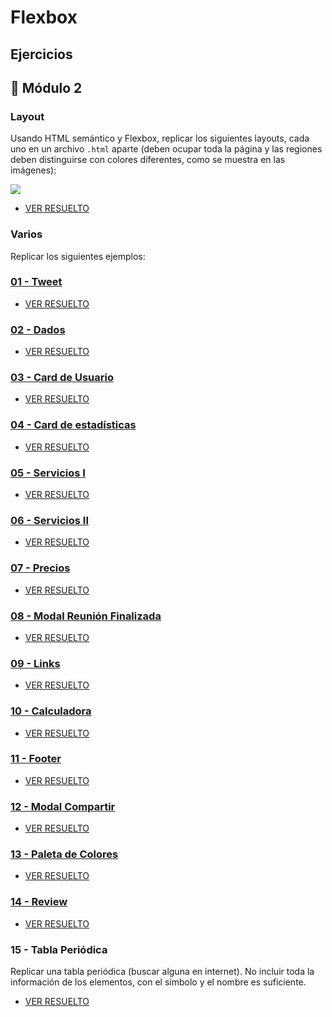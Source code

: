 # Flexbox

## Ejercicios

## 📂 Módulo 2




### Layout

Usando HTML semántico y Flexbox, replicar los siguientes layouts, cada uno en un archivo `.html` aparte (deben ocupar toda la página y las regiones deben distinguirse con colores diferentes, como se muestra en las imágenes): 

![](https://i.ibb.co/Ph1ppmr/Screen-Shot-2020-06-22-at-12-37-56.png)
<br>

- [VER RESUELTO](https://magamahe.github.io/TRABAJOS_ADA/FRONTEND_/MODULO_2/CLASE_07/00_Layout/index.html) 
### Varios

Replicar los siguientes ejemplos:

### [01 - Tweet](https://zf9f8.csb.app/)
- [VER RESUELTO](https://magamahe.github.io/TRABAJOS_ADA/FRONTEND_/MODULO_2/CLASE_07/01_Tweet/index.html)  

### [02 - Dados](https://min56.csb.app/)
- [VER RESUELTO](https://magamahe.github.io/TRABAJOS_ADA/FRONTEND_/MODULO_2/CLASE_07/02_Dados/index.html)  

### [03 - Card de Usuario](https://gl15y.csb.app/)
- [VER RESUELTO](https://magamahe.github.io/TRABAJOS_ADA/FRONTEND_/MODULO_2/CLASE_07/03_Card_Usuario/index.html)
  
### [04 - Card de estadísticas](https://uidesigndaily.com/posts/sketch-stats-card-statistics-cards-day-1119)
- [VER RESUELTO](https://magamahe.github.io/TRABAJOS_ADA/FRONTEND_/MODULO_2/CLASE_07/04_Estadisticas/index.html)  

### [05 - Servicios I](https://1exqr.csb.app/)
- [VER RESUELTO](https://magamahe.github.io/TRABAJOS_ADA/FRONTEND_/MODULO_2/CLASE_07/05_ServicioI/index.html)  

### [06 - Servicios II](https://m403i.csb.app/)
- [VER RESUELTO](https://magamahe.github.io/TRABAJOS_ADA/FRONTEND_/MODULO_2/CLASE_07/06_ServicioII/index.html)  

### [07 - Precios](https://d88zw.csb.app/)
- [VER RESUELTO](https://magamahe.github.io/TRABAJOS_ADA/FRONTEND_/MODULO_2/CLASE_07/07_Precios/index.html)  

### [08 - Modal Reunión Finalizada](https://uidesigndaily.com/posts/sketch-meeting-ended-modal-pop-up-components-dark-ui-theme-day-1107)
- [VER RESUELTO](https://magamahe.github.io/TRABAJOS_ADA/FRONTEND_/MODULO_2/CLASE_07/08_Modal_Reunion/index.html)  

### [09 - Links](https://uidesigndaily.com/posts/sketch-links-navigation-card-cards-day-1128)
- [VER RESUELTO](https://magamahe.github.io/TRABAJOS_ADA/FRONTEND_/MODULO_2/CLASE_07/09_Links/index.html)  

### [10 - Calculadora](https://codepen.io/JakeCobley/full/XENQYL)
- [VER RESUELTO](https://magamahe.github.io/TRABAJOS_ADA/FRONTEND_/MODULO_2/CLASE_07/10_Calculadora/copada/index.html)  

### [11 - Footer](https://uidesigndaily.com/posts/sketch-footer-website-day-1014)
- [VER RESUELTO](https://magamahe.github.io/TRABAJOS_ADA/FRONTEND_/MODULO_2/CLASE_07/11_Footer/index.html)  

### [12 - Modal Compartir](https://uidesigndaily.com/posts/sketch-share-modal-pop-up-day-1118)
- [VER RESUELTO](https://magamahe.github.io/TRABAJOS_ADA/FRONTEND_/MODULO_2/CLASE_07/12_Modal_Compartir/index.html)  

### [13 - Paleta de Colores](https://uidesigndaily.com/posts/sketch-color-palette-generator-picker--day-1114)
- [VER RESUELTO](https://magamahe.github.io/TRABAJOS_ADA/FRONTEND_/MODULO_2/CLASE_07/13_Paletas/index.html)  

### [14 - Review](https://uidesigndaily.com/posts/figma-ratings-card-review-rating-day-1113)
- [VER RESUELTO](https://magamahe.github.io/TRABAJOS_ADA/FRONTEND_/MODULO_2/CLASE_07/14_Review/index.html)  

### 15 - Tabla Periódica

Replicar una tabla periódica (buscar alguna en internet). No incluir toda la información de los elementos, con el símbolo y el nombre es suficiente.
- [VER RESUELTO](https://magamahe.github.io/TRABAJOS_ADA/FRONTEND_/MODULO_2/CLASE_07/15_Tabla_Periodica/index.html)  

